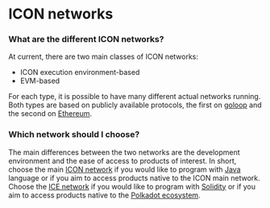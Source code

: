 # ICON networks

### What are the different ICON networks?

At current, there are two main classes of ICON networks:

* ICON execution environment-based
* EVM-based

For each type, it is possible to have many different actual networks running. Both types are based on publicly available protocols, the first on [goloop](../../concepts/blockchain-components/goloop/) and the second on [Ethereum](https://ethereum.org/en/).

### Which network should I choose?

The main differences between the two networks are the development environment and the ease of access to products of interest. In short, choose the main [ICON network](main-network.md) if you would like to program with [Java](https://en.wikipedia.org/wiki/Java\_\(programming\_language\)) language or if you aim to access products native to the ICON main network. Choose the [ICE network](https://icenetwork.io/) if you would like to program with [Solidity](https://en.wikipedia.org/wiki/Solidity) or if you aim to access products native to the [Polkadot ecosystem](https://polkadot.network/).
